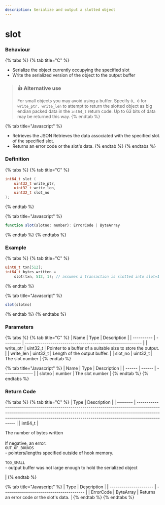 ```yaml
---
description: Serialize and output a slotted object
---
```


# slot

### Behaviour

{% tabs %}
{% tab title="C" %}
* Serialize the object currently occupying the specified slot
* Write the serialized version of the object to the output buffer

> ### 👍 Alternative use
>
> For small objects you may avoid using a buffer. Specify `0, 0` for `write_ptr, write_len` to attempt to return the slotted object as big endian packed data in the `int64_t` return code. Up to 63 bits of data may be returned this way.
{% endtab %}

{% tab title="Javascript" %}
* Retrieves the JSON Retrieves the data associated with the specified slot. of the specified slot.
* Returns an error code or the slot's data.
{% endtab %}
{% endtabs %}

### Definition

{% tabs %}
{% tab title="C" %}
```c
int64_t slot (
    uint32_t write_ptr,
    uint32_t write_len,
  	uint32_t slot_no
);
```


{% endtab %}

{% tab title="Javascript" %}
```javascript
function slot(slotno: number): ErrorCode | ByteArray
```
{% endtab %}
{% endtabs %}



### Example

{% tabs %}
{% tab title="C" %}
```c
uint8_t txn[512];
int64_t bytes_written = 
    slot(txn, 512, 1); // assumes a transaction is slotted into slot=1
```
{% endtab %}

{% tab title="Javascript" %}
```javascript
slot(slotno)
```
{% endtab %}
{% endtabs %}



### Parameters

{% tabs %}
{% tab title="C" %}
| Name       | Type      | Description                                                 |
| ---------- | --------- | ----------------------------------------------------------- |
| write\_ptr | uint32\_t | Pointer to a buffer of a suitable size to store the output. |
| write\_len | uint32\_t | Length of the output buffer.                                |
| slot\_no   | uint32\_t | The slot number                                             |
{% endtab %}

{% tab title="Javascript" %}
| Name   | Type   | Description     |
| ------ | ------ | --------------- |
| slotno | number | The slot number |
{% endtab %}
{% endtabs %}



### Return Code

{% tabs %}
{% tab title="C" %}
| Type     | Description                                                                                                                                                                                                                                                |
| -------- | ---------------------------------------------------------------------------------------------------------------------------------------------------------------------------------------------------------------------------------------------------------- |
| int64\_t | <p>The number of bytes written<br><br>If negative, an error:<br><code>OUT_OF_BOUNDS</code><br>- pointers/lengths specified outside of hook memory.<br><br><code>TOO_SMALL</code><br>- output buffer was not large enough to hold the serialized object</p> |
{% endtab %}

{% tab title="Javascript" %}
| Type                   | Description                               |
| ---------------------- | ----------------------------------------- |
| ErrorCode \| ByteArray | Returns an error code or the slot's data. |
{% endtab %}
{% endtabs %}

